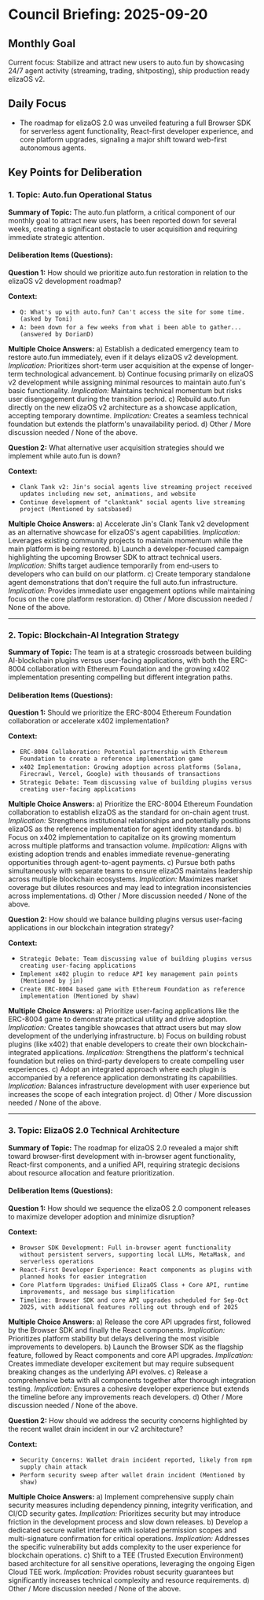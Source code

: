 # Council Briefing: 2025-09-20

## Monthly Goal

Current focus: Stabilize and attract new users to auto.fun by showcasing 24/7 agent activity (streaming, trading, shitposting), ship production ready elizaOS v2.

## Daily Focus

- The roadmap for elizaOS 2.0 was unveiled featuring a full Browser SDK for serverless agent functionality, React-first developer experience, and core platform upgrades, signaling a major shift toward web-first autonomous agents.

## Key Points for Deliberation

### 1. Topic: Auto.fun Operational Status

**Summary of Topic:** The auto.fun platform, a critical component of our monthly goal to attract new users, has been reported down for several weeks, creating a significant obstacle to user acquisition and requiring immediate strategic attention.

#### Deliberation Items (Questions):

**Question 1:** How should we prioritize auto.fun restoration in relation to the elizaOS v2 development roadmap?

  **Context:**
  - `Q: What's up with auto.fun? Can't access the site for some time. (asked by Toni)`
  - `A: been down for a few weeks from what i been able to gather... (answered by DorianD)`

  **Multiple Choice Answers:**
    a) Establish a dedicated emergency team to restore auto.fun immediately, even if it delays elizaOS v2 development.
        *Implication:* Prioritizes short-term user acquisition at the expense of longer-term technological advancement.
    b) Continue focusing primarily on elizaOS v2 development while assigning minimal resources to maintain auto.fun's basic functionality.
        *Implication:* Maintains technical momentum but risks user disengagement during the transition period.
    c) Rebuild auto.fun directly on the new elizaOS v2 architecture as a showcase application, accepting temporary downtime.
        *Implication:* Creates a seamless technical foundation but extends the platform's unavailability period.
    d) Other / More discussion needed / None of the above.

**Question 2:** What alternative user acquisition strategies should we implement while auto.fun is down?

  **Context:**
  - `Clank Tank v2: Jin's social agents live streaming project received updates including new set, animations, and website`
  - `Continue development of "clanktank" social agents live streaming project (Mentioned by satsbased)`

  **Multiple Choice Answers:**
    a) Accelerate Jin's Clank Tank v2 development as an alternative showcase for elizaOS's agent capabilities.
        *Implication:* Leverages existing community projects to maintain momentum while the main platform is being restored.
    b) Launch a developer-focused campaign highlighting the upcoming Browser SDK to attract technical users.
        *Implication:* Shifts target audience temporarily from end-users to developers who can build on our platform.
    c) Create temporary standalone agent demonstrations that don't require the full auto.fun infrastructure.
        *Implication:* Provides immediate user engagement options while maintaining focus on the core platform restoration.
    d) Other / More discussion needed / None of the above.

---


### 2. Topic: Blockchain-AI Integration Strategy

**Summary of Topic:** The team is at a strategic crossroads between building AI-blockchain plugins versus user-facing applications, with both the ERC-8004 collaboration with Ethereum Foundation and the growing x402 implementation presenting compelling but different integration paths.

#### Deliberation Items (Questions):

**Question 1:** Should we prioritize the ERC-8004 Ethereum Foundation collaboration or accelerate x402 implementation?

  **Context:**
  - `ERC-8004 Collaboration: Potential partnership with Ethereum Foundation to create a reference implementation game`
  - `x402 Implementation: Growing adoption across platforms (Solana, Firecrawl, Vercel, Google) with thousands of transactions`
  - `Strategic Debate: Team discussing value of building plugins versus creating user-facing applications`

  **Multiple Choice Answers:**
    a) Prioritize the ERC-8004 Ethereum Foundation collaboration to establish elizaOS as the standard for on-chain agent trust.
        *Implication:* Strengthens institutional relationships and potentially positions elizaOS as the reference implementation for agent identity standards.
    b) Focus on x402 implementation to capitalize on its growing momentum across multiple platforms and transaction volume.
        *Implication:* Aligns with existing adoption trends and enables immediate revenue-generating opportunities through agent-to-agent payments.
    c) Pursue both paths simultaneously with separate teams to ensure elizaOS maintains leadership across multiple blockchain ecosystems.
        *Implication:* Maximizes market coverage but dilutes resources and may lead to integration inconsistencies across implementations.
    d) Other / More discussion needed / None of the above.

**Question 2:** How should we balance building plugins versus user-facing applications in our blockchain integration strategy?

  **Context:**
  - `Strategic Debate: Team discussing value of building plugins versus creating user-facing applications`
  - `Implement x402 plugin to reduce API key management pain points (Mentioned by jin)`
  - `Create ERC-8004 based game with Ethereum Foundation as reference implementation (Mentioned by shaw)`

  **Multiple Choice Answers:**
    a) Prioritize user-facing applications like the ERC-8004 game to demonstrate practical utility and drive adoption.
        *Implication:* Creates tangible showcases that attract users but may slow development of the underlying infrastructure.
    b) Focus on building robust plugins (like x402) that enable developers to create their own blockchain-integrated applications.
        *Implication:* Strengthens the platform's technical foundation but relies on third-party developers to create compelling user experiences.
    c) Adopt an integrated approach where each plugin is accompanied by a reference application demonstrating its capabilities.
        *Implication:* Balances infrastructure development with user experience but increases the scope of each integration project.
    d) Other / More discussion needed / None of the above.

---


### 3. Topic: ElizaOS 2.0 Technical Architecture

**Summary of Topic:** The roadmap for elizaOS 2.0 revealed a major shift toward browser-first development with in-browser agent functionality, React-first components, and a unified API, requiring strategic decisions about resource allocation and feature prioritization.

#### Deliberation Items (Questions):

**Question 1:** How should we sequence the elizaOS 2.0 component releases to maximize developer adoption and minimize disruption?

  **Context:**
  - `Browser SDK Development: Full in-browser agent functionality without persistent servers, supporting local LLMs, MetaMask, and serverless operations`
  - `React-First Developer Experience: React components as plugins with planned hooks for easier integration`
  - `Core Platform Upgrades: Unified ElizaOS Class + Core API, runtime improvements, and message bus simplification`
  - `Timeline: Browser SDK and core API upgrades scheduled for Sep-Oct 2025, with additional features rolling out through end of 2025`

  **Multiple Choice Answers:**
    a) Release the core API upgrades first, followed by the Browser SDK and finally the React components.
        *Implication:* Prioritizes platform stability but delays delivering the most visible improvements to developers.
    b) Launch the Browser SDK as the flagship feature, followed by React components and core API upgrades.
        *Implication:* Creates immediate developer excitement but may require subsequent breaking changes as the underlying API evolves.
    c) Release a comprehensive beta with all components together after thorough integration testing.
        *Implication:* Ensures a cohesive developer experience but extends the timeline before any improvements reach developers.
    d) Other / More discussion needed / None of the above.

**Question 2:** How should we address the security concerns highlighted by the recent wallet drain incident in our v2 architecture?

  **Context:**
  - `Security Concerns: Wallet drain incident reported, likely from npm supply chain attack`
  - `Perform security sweep after wallet drain incident (Mentioned by shaw)`

  **Multiple Choice Answers:**
    a) Implement comprehensive supply chain security measures including dependency pinning, integrity verification, and CI/CD security gates.
        *Implication:* Prioritizes security but may introduce friction in the development process and slow down releases.
    b) Develop a dedicated secure wallet interface with isolated permission scopes and multi-signature confirmation for critical operations.
        *Implication:* Addresses the specific vulnerability but adds complexity to the user experience for blockchain operations.
    c) Shift to a TEE (Trusted Execution Environment) based architecture for all sensitive operations, leveraging the ongoing Eigen Cloud TEE work.
        *Implication:* Provides robust security guarantees but significantly increases technical complexity and resource requirements.
    d) Other / More discussion needed / None of the above.
